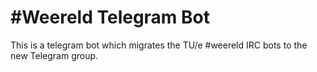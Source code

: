 # #Weereld Telegram Bot

This is a telegram bot which migrates the TU/e #weereld IRC bots to the new Telegram group.
